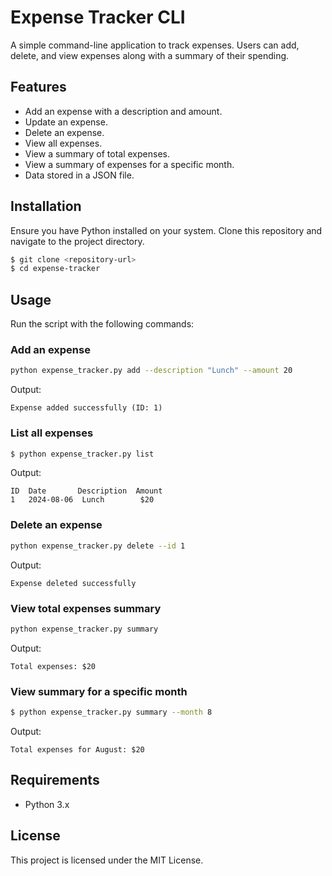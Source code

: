 # Expense Tracker CLI

A simple command-line application to track expenses. Users can add, delete, and view expenses along with a summary of their spending.

## Features
- Add an expense with a description and amount.
- Update an expense.
- Delete an expense.
- View all expenses.
- View a summary of total expenses.
- View a summary of expenses for a specific month.
- Data stored in a JSON file.

## Installation
Ensure you have Python installed on your system. Clone this repository and navigate to the project directory.
```sh
$ git clone <repository-url>
$ cd expense-tracker
```

## Usage
Run the script with the following commands:

### Add an expense
```sh
python expense_tracker.py add --description "Lunch" --amount 20
```
Output:
```
Expense added successfully (ID: 1)
```

### List all expenses
```sh
$ python expense_tracker.py list
```
Output:
```
ID  Date       Description  Amount
1   2024-08-06  Lunch        $20
```

### Delete an expense

```sh
python expense_tracker.py delete --id 1
```

Output:

```
Expense deleted successfully
```

### View total expenses summary

```sh
python expense_tracker.py summary
```

Output:
```
Total expenses: $20
```

### View summary for a specific month
```sh
$ python expense_tracker.py summary --month 8
```
Output:
```
Total expenses for August: $20
```

## Requirements
- Python 3.x

## License
This project is licensed under the MIT License.

